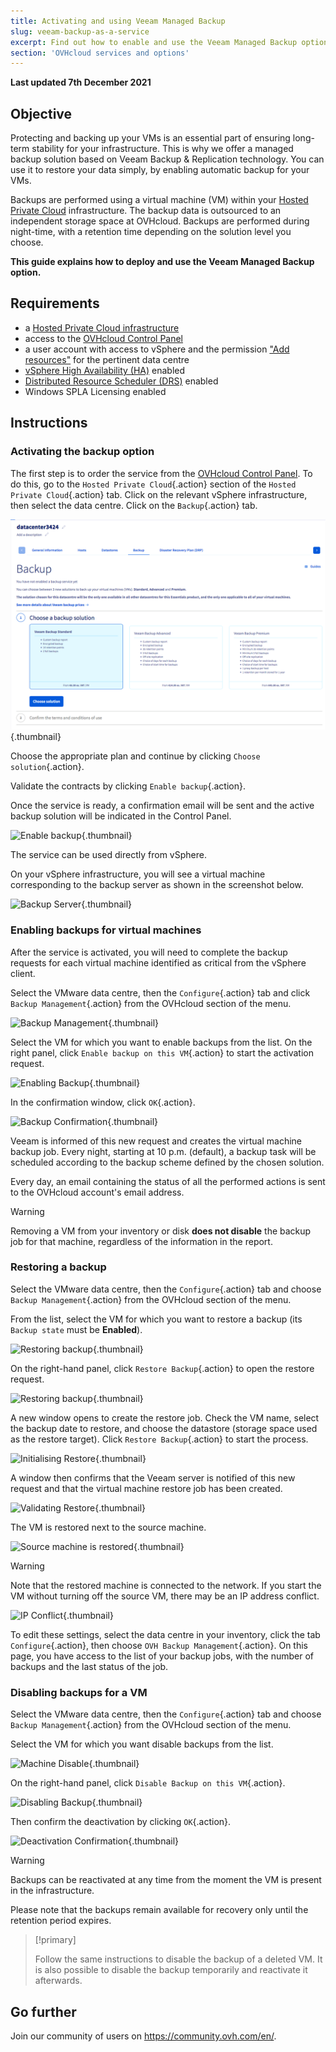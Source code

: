 ```yaml
---
title: Activating and using Veeam Managed Backup
slug: veeam-backup-as-a-service
excerpt: Find out how to enable and use the Veeam Managed Backup option to secure your VMs
section: 'OVHcloud services and options'
---
```


**Last updated 7th December 2021**

## Objective

Protecting and backing up your VMs is an essential part of ensuring long-term stability for your infrastructure. This is why we offer a managed backup solution based on Veeam Backup & Replication technology. You can use it to restore your data simply, by enabling automatic backup for your VMs.

Backups are performed using a virtual machine (VM) within your [Hosted Private Cloud](https://www.ovhcloud.com/en/enterprise/products/hosted-private-cloud/veeam-backup-managed/) infrastructure. The backup data is outsourced to an independent storage space at OVHcloud. Backups are performed during night-time, with a retention time depending on the solution level you choose.

**This guide explains how to deploy and use the Veeam Managed Backup option.**

## Requirements

- a [Hosted Private Cloud infrastructure](https://www.ovhcloud.com/en/enterprise/products/hosted-private-cloud/)
- access to the [OVHcloud Control Panel](https://ca.ovh.com/auth/?action=gotomanager&from=https://www.ovh.com/world/&ovhSubsidiary=we)
- a user account with access to vSphere and the permission ["Add resources"](../change-users-rights/) for the pertinent data centre
- [vSphere High Availability (HA)](../vmware-ha-high-availability) enabled
- [Distributed Resource Scheduler (DRS)](../vmware-drs-distributed-ressource-scheduler) enabled
- Windows SPLA Licensing enabled

## Instructions

### Activating the backup option

The first step is to order the service from the [OVHcloud Control Panel](https://ca.ovh.com/auth/?action=gotomanager&from=https://www.ovh.com/world/&ovhSubsidiary=we). To do this, go to the `Hosted Private Cloud`{.action} section of the `Hosted Private Cloud`{.action} tab. Click on the relevant vSphere infrastructure, then select the data centre. Click on the `Backup`{.action} tab.

![Enable backup](images/veeam-managed-controlp_new.png){.thumbnail}

Choose the appropriate plan and continue by clicking `Choose solution`{.action}.

Validate the contracts by clicking `Enable backup`{.action}.

Once the service is ready, a confirmation email will be sent and the active backup solution will be indicated in the Control Panel.

![Enable backup](images/backuppcc_03_en.png){.thumbnail}

The service can be used directly from vSphere.

On your vSphere infrastructure, you will see a virtual machine corresponding to the backup server as shown in the screenshot below.

![Backup Server](images/backupserver.png){.thumbnail}

### Enabling backups for virtual machines

After the service is activated, you will need to complete the backup requests for each virtual machine identified as critical from the vSphere client.

Select the VMware data centre, then the `Configure`{.action} tab and click `Backup Management`{.action} from the OVHcloud section of the menu.

![Backup Management](images/backupvm_01.png){.thumbnail}

Select the VM for which you want to enable backups from the list. On the right panel, click `Enable backup on this VM`{.action} to start the activation request.

![Enabling Backup](images/backupvm_02.png){.thumbnail}

In the confirmation window, click `OK`{.action}.

![Backup Confirmation](images/backupvm_03.png){.thumbnail}

Veeam is informed of this new request and creates the virtual machine backup job. Every night, starting at 10 p.m. (default), a backup task will be scheduled according to the backup scheme defined by the chosen solution.

Every day, an email containing the status of all the performed actions is sent to the OVHcloud account's email address.

> [!warning]
>
> Removing a VM from your inventory or disk **does not disable** the backup job for that machine, regardless of the information in the report.
>

### Restoring a backup

Select the VMware data centre, then the `Configure`{.action} tab and choose `Backup Management`{.action} from the OVHcloud section of the menu.

From the list, select the VM for which you want to restore a backup (its `Backup state` must be **Enabled**).

![Restoring backup](images/restorebackup_01.png){.thumbnail}

On the right-hand panel, click `Restore Backup`{.action} to open the restore request.

![Restoring backup](images/restorebackup_02.png){.thumbnail}

A new window opens to create the restore job. Check the VM name, select the backup date to restore, and choose the datastore (storage space used as the restore target). Click `Restore Backup`{.action} to start the process.

![Initialising Restore](images/restorebackup_03.png){.thumbnail}

A window then confirms that the Veeam server is notified of this new request and that the virtual machine restore job has been created.

![Validating Restore](images/restorebackup_04.png){.thumbnail}

The VM is restored next to the source machine.

![Source machine is restored](images/restorebackup_05.png){.thumbnail}

> [!warning]
>
> Note that the restored machine is connected to the network. If you start the VM without turning off the source VM, there may be an IP address conflict.
>

![IP Conflict](images/restorebackup_06.png){.thumbnail}

To edit these settings, select the data centre in your inventory, click the tab `Configure`{.action}, then choose `OVH Backup Management`{.action}. On this page, you have access to the list of your backup jobs, with the number of backups and the last status of the job.

### Disabling backups for a VM

Select the VMware data centre, then the `Configure`{.action} tab and choose `Backup Management`{.action} from the OVHcloud section of the menu.

Select the VM for which you want disable backups from the list.

![Machine Disable](images/restorebackup_01.png){.thumbnail}

On the right-hand panel, click `Disable Backup on this VM`{.action}.

![Disabling Backup](images/restorebackup_02.png){.thumbnail}

Then confirm the deactivation by clicking `OK`{.action}.

![Deactivation Confirmation](images/disablebackup_03.png){.thumbnail}

> [!warning]
>
> Backups can be reactivated at any time from the moment the VM is present in the infrastructure.
> 
> Please note that the backups remain available for recovery only until the retention period expires.
>

> [!primary]
>
> Follow the same instructions to disable the backup of a deleted VM.
> It is also possible to disable the backup temporarily and reactivate it afterwards.
>

## Go further

Join our community of users on <https://community.ovh.com/en/>.
